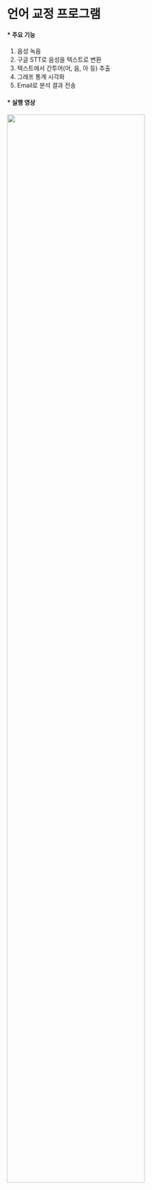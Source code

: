 # 언어 교정 프로그램

#### * 주요 기능
1. 음성 녹음
2. 구글 STT로 음성을 텍스트로 변환
3. 텍스트에서 간투어(어, 음, 아 등) 추출
4. 그래프 통계 시각화
5. Email로 분석 결과 전송

####  * 실행 영상
<img width="80%" src="https://user-images.githubusercontent.com/78192524/173224676-6359f055-6fc1-427d-a820-6dc807b76539.gif"/>
